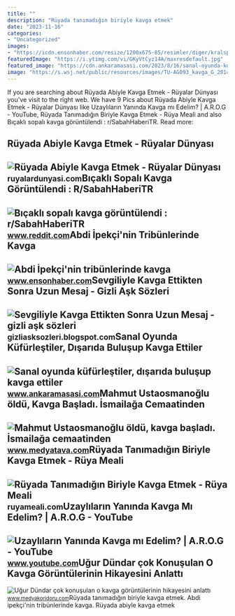 ```yaml
---
title: ""
description: "Rüyada tanımadığın biriyle kavga etmek"
date: "2023-11-16"
categories:
- "Uncategorized"
images:
- "https://icdn.ensonhaber.com/resize/1200x675-85/resimler/diger/kralspor/2011/06/12/abdi_ipekcinin_tribunlerinde_kavga.jpg"
featuredImage: "https://i.ytimg.com/vi/GKyVtCyz14A/maxresdefault.jpg"
featured_image: "https://cdn.ankaramasasi.com/2023/8/16/sanal-oyunda-kufurlestiler-disarida-bulusup-kavga-ettiler-manset-g1xirzj2.jpg"
image: "https://s.wsj.net/public/resources/images/TU-AG093_kavga_G_20140717041158.jpg"
---
```


If you are searching about Rüyada Abiyle Kavga Etmek - Rüyalar Dünyası you've visit to the right web. We have 9 Pics about Rüyada Abiyle Kavga Etmek - Rüyalar Dünyası like Uzaylıların Yanında Kavga mı Edelim? | A.R.O.G - YouTube, Rüyada Tanımadığın Biriyle Kavga Etmek - Rüya Meali and also Bıçaklı sopalı kavga görüntülendi : r/SabahHaberiTR. Read more:

Rüyada Abiyle Kavga Etmek - Rüyalar Dünyası
-------------------------------------------

 ![Rüyada Abiyle Kavga Etmek - Rüyalar Dünyası](http://ruyalardunyasi.com/wp-content/uploads/2019/07/ruyada-abiyle-kavga-etmek.jpg) <small>ruyalardunyasi.com</small>Bıçaklı Sopalı Kavga Görüntülendi : R/SabahHaberiTR
---------------------------------------------------

 ![Bıçaklı sopalı kavga görüntülendi : r/SabahHaberiTR](https://external-preview.redd.it/bıçaklı-sopalı-kavga-görüntülendi-v0-0V-ZylJDm9-hHRZhNqAUV5tPmT9IK4CNhtT8qFlmOGY.jpg?auto=webp&s=57c6a5ab68bf7aca4b9ab32d873f285f05a5f7f7) <small>www.reddit.com</small>Abdi İpekçi'nin Tribünlerinde Kavga
-----------------------------------

 ![Abdi İpekçi'nin tribünlerinde kavga](https://icdn.ensonhaber.com/resize/1200x675-85/resimler/diger/kralspor/2011/06/12/abdi_ipekcinin_tribunlerinde_kavga.jpg) <small>www.ensonhaber.com</small>Sevgiliyle Kavga Ettikten Sonra Uzun Mesaj - Gizli Aşk Sözleri
--------------------------------------------------------------

 ![Sevgiliyle Kavga Ettikten Sonra Uzun Mesaj - gizli aşk sözleri](https://s.wsj.net/public/resources/images/TU-AG093_kavga_G_20140717041158.jpg) <small>gizliasksozleri.blogspot.com</small>Sanal Oyunda Küfürleştiler, Dışarıda Buluşup Kavga Ettiler
----------------------------------------------------------

 ![Sanal oyunda küfürleştiler, dışarıda buluşup kavga ettiler](https://cdn.ankaramasasi.com/2023/8/16/sanal-oyunda-kufurlestiler-disarida-bulusup-kavga-ettiler-manset-g1xirzj2.jpg) <small>www.ankaramasasi.com</small>Mahmut Ustaosmanoğlu öldü, Kavga Başladı. İsmailağa Cemaatinden
---------------------------------------------------------------

 ![Mahmut Ustaosmanoğlu öldü, kavga başladı. İsmailağa cemaatinden](https://img.medyatava.com/rcman/Cw1280h720q95gc/storage/files/images/2022/07/19/kavga-g82i_cover.jpg) <small>www.medyatava.com</small>Rüyada Tanımadığın Biriyle Kavga Etmek - Rüya Meali
---------------------------------------------------

 ![Rüyada Tanımadığın Biriyle Kavga Etmek - Rüya Meali](http://ruyameali.com/wp-content/uploads/2017/09/tanimadigin-biriyle-kavga-etmek.jpg) <small>ruyameali.com</small>Uzaylıların Yanında Kavga Mı Edelim? | A.R.O.G - YouTube
--------------------------------------------------------

 ![Uzaylıların Yanında Kavga mı Edelim? | A.R.O.G - YouTube](https://i.ytimg.com/vi/GKyVtCyz14A/maxresdefault.jpg) <small>www.youtube.com</small>Uğur Dündar çok Konuşulan O Kavga Görüntülerinin Hikayesini Anlattı
-------------------------------------------------------------------

 ![Uğur Dündar çok konuşulan o kavga görüntülerinin hikayesini anlattı](https://www.medyakoridoru.com/wp-content/uploads/2020/06/05/05062020092958_8996089_9_29.jpg) <small>www.medyakoridoru.com</small>Rüyada tanımadığın biriyle kavga etmek. Abdi i̇pekçi'nin tribünlerinde kavga. Rüyada abiyle kavga etmek
